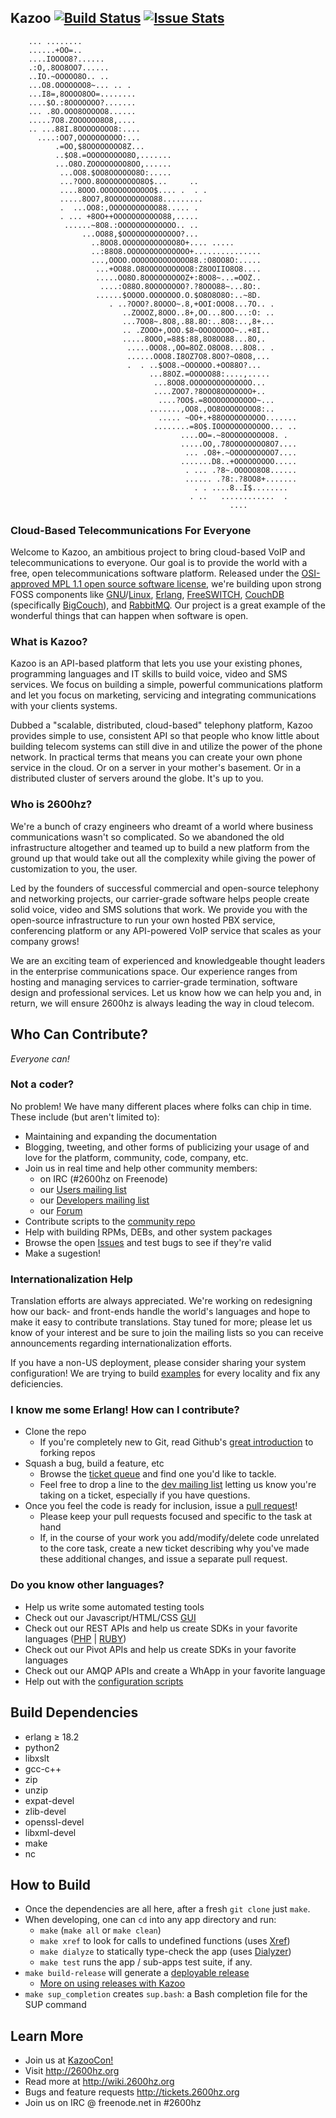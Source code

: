 ## Kazoo [![Build Status](https://travis-ci.org/2600hz/kazoo.svg?branch=master)](https://travis-ci.org/2600hz/kazoo) [![Issue Stats](http://issuestats.com/github/2600hz/kazoo/badge/pr)](http://issuestats.com/github/2600hz/kazoo)

````
    ... ........                                                
    ......+OO=..                                                
    ....IOOOO8?......                                           
    .:O,.8OO8OO7......                                          
    ..IO.~OOOOO8O.. ..                                          
    ...O8.OOOOOOO8~... .. .                                     
    ...I8=,8OOOO8OO=........                                    
    ....$O.:8OOOOOOO?.......                                    
    ... .8O.OOO8OOOOO8......                                    
    .....7O8.ZOOOOOO8O8,....                                    
    .. ...88I.8OOOOOOOO8:....                                   
      ....:OO7,OOOOOOOOOO:...                                   
          .=OO,$8OOOOOOOO8Z...                                  
          ..$O8.=OOOOOOOOO8O,.......                            
          ...O8O.ZOOOOOOOO8OO,......                            
           ...OO8.$OO8OOOOOO8O:.....                            
           ...?OOO.8OOOOOOOOO8O$...     ..                      
           ....8OOO.OOOOOOOOOOOO$.... .  . .                    
           .....8OO7,8OOOOOOOOOO88.........                     
           .  ...OO8:,OOOOOOOOOOO88..... .                      
           . ... +8OO++OOOOOOOOOOO88,.....                      
            ......~8O8.:OOOOOOOOOOOOO.. ..                      
                ...OO88,$OOOOOOOOOOOOO?...                      
                  ..8OO8.OOOOOOOOOOOO8O+.... .....              
                  ..:88O8.OOOOOOOOOOOOOO+...............        
                  ...,OOOO.OOOOOOOOOOOOO88.:O8OO8O:.....        
                   ...+OO88.O8OOOOOOOOOO8:Z8OOIIO8O8....        
                   .....OO8O.8OOOOOOOOOZ+:8OO8~...=OOZ..        
                    ....:O88O.8OOOOOOOO?.?8OOO88~...8O:.        
                   ......$OOOO.OOOOOOO.O.$O8O8O8O:..~8D.        
                      . ..?OOO?.8OOOO~.8,+OOI:OOO8...7O.. .     
                         ..ZOOOZ,8OOO..8+,OO...8OO...:O: ..     
                         ...7OO8~.8O8,.88.8O:..8O8:..,8+...     
                         .. .ZOOO+,OOO.$8~OOOOOOOO~..+8I..      
                         .....8OOO,=88$:88,8O8OO88...8O,.       
                          .....OOO8.,OO=8OZ.O8OO8...8O8.. .     
                          ......OOO8.I8OZ7O8.8OO?~O8O8,...      
                          .  . ..$OO8.~OOOOOO.+OO88O?...        
                               ...88OZ.=OOOOO88:....,.....      
                                ...8OO8.OOOOOOOOOOOOOO...       
                                ....ZOO7.?8OOO8OOOOOOO+..       
                                 ....?OO$.=8OOOOOOOOOOO~...     
                               .......,OO8.,OO8OOOOOOOO8:..     
                                 ..... ~OO+.+88OOOOOOOOOO.......
                                ........=8O$.IOOOOOOOOOOOO... ..
                                      ....OO=.~8OOOOOOOOOO8. .  
                                      .....OO,.78OOOOOOOO8O7....
                                       ... .O8+.~OOOOOOOOOO7....
                                      .......D8..+OOOOOOOOO.....
                                       . ... .?8~.OOOOO8O8......
                                       ...... .?8:.?8OO8+.......
                                         . . ....8..I$........  
                                        . ..   ............  .  
                                                 ....           
````

### Cloud-Based Telecommunications For Everyone

Welcome to Kazoo, an ambitious project to bring cloud-based VoIP and telecommunications to everyone. Our goal is to provide the world with a free, open telecommunications software platform. Released under the [OSI-approved MPL 1.1 open source software license](//opensource.org/licenses/MPL-1.1), we're building upon strong FOSS components like [GNU](//www.gnu.org/)/[Linux](//en.wikipedia.org/wiki/Linux), [Erlang](//www.erlang.org/), [FreeSWITCH](//freeswitch.org), [CouchDB](//couchdb.apache.org) \(specifically [BigCouch](//bigcouch.cloudant.com)), and [RabbitMQ](//www.rabbitmq.com). Our project is a great example of the wonderful things that can happen when software is open.

### What is Kazoo?

Kazoo is an API-based platform that lets you use your existing phones,
programming languages and IT skills to build voice, video and SMS services. We
focus on building a simple, powerful communications platform and let you focus
on marketing, servicing and integrating communications with your clients
systems.

Dubbed a "scalable, distributed, cloud-based" telephony platform, Kazoo
provides simple to use, consistent API so that people who know little about
building telecom systems can still dive in and utilize the power of the phone
network. In practical terms that means you can create your own phone service
in the cloud. Or on a server in your mother's basement. Or in a distributed
cluster of servers around the globe. It's up to you.

### Who is 2600hz?

We're a bunch of crazy engineers who dreamt of a world where business
communications wasn't so complicated. So we abandoned the old infrastructure
altogether and teamed up to build a new platform from the ground up that would
take out all the complexity while giving the power of customization to you,
the user.

Led by the founders of successful commercial and open-source telephony and
networking projects, our carrier-grade software helps people create solid
voice, video and SMS solutions that work. We provide you with the open-source
infrastructure to run your own hosted PBX service, conferencing platform or
any API-powered VoIP service that scales as your company grows!

We are an exciting team of experienced and knowledgeable thought leaders in
the enterprise communications space. Our experience ranges from hosting and
managing services to carrier-grade termination, software design and
professional services. Let us know how we can help you and, in return, we will
ensure 2600hz is always leading the way in cloud telecom.

## Who Can Contribute?

_Everyone can!_

### Not a coder?

No problem!  We have many different places where folks can chip in time. These include (but aren't limited to):

* Maintaining and expanding the documentation
* Blogging, tweeting, and other forms of publicizing your usage of and love for the platform, community, code, company, etc.
* Join us in real time and help other community members:
    * on IRC (#2600hz on Freenode)
    * our [Users mailing list](//groups.google.com/forum/?fromgroups#!forum/2600hz-users)
    * our [Developers mailing list](//groups.google.com/forum/?fromgroups#!forum/2600hz-dev)
    * our [Forum](//forum.2600hz.com/)
* Contribute scripts to the [community repo](//github.com/2600hz/community-scripts)
* Help with building RPMs, DEBs, and other system packages
* Browse the open [Issues](//2600hz.atlassian.net/browse/KAZOO) and test bugs to see if they're valid
* Make a sugestion!

### Internationalization Help

Translation efforts are always appreciated. We're working on redesigning how our back- and front-ends handle the world's languages and hope to make it easy to contribute translations. Stay tuned for more; please let us know of your interest and be sure to join the mailing lists so you can receive announcements regarding internationalization efforts.

If you have a non-US deployment, please consider sharing your system configuration!  We are trying to build [examples](//github.com/2600hz/kazoo/tree/master/applications/crossbar/doc/internationalization) for every locality and fix any deficiencies.

### I know me some Erlang! How can I contribute?

* Clone the repo
    * If you're completely new to Git, read Github's [great introduction](//help.github.com/articles/fork-a-repo/) to forking repos
* Squash a bug, build a feature, etc
    * Browse the [ticket queue](//2600hz.atlassian.net/browse/KAZOO) and find one you'd like to tackle.
    * Feel free to drop a line to the [dev mailing list](//groups.google.com/forum/?fromgroups#!forum/2600hz-dev) letting us know you're taking on a ticket, especially if you have questions.
* Once you feel the code is ready for inclusion, issue a [pull request](//help.github.com/articles/using-pull-requests/)!
    * Please keep your pull requests focused and specific to the task at hand
    * If, in the course of your work you add/modify/delete code unrelated to the core task, create a new ticket describing why you've made these additional changes, and issue a separate pull request.

### Do you know other languages?

* Help us write some automated testing tools
* Check out our Javascript/HTML/CSS [GUI](//github.com/2600hz/kazoo-ui)
* Check out our REST APIs and help us create SDKs in your favorite languages ([PHP](//github.com/2600hz/kazoo-php-sdk) | [RUBY](//github.com/2600hz/kazoo-ruby-sdk))
* Check out our Pivot APIs and help us create SDKs in your favorite languages
* Check out our AMQP APIs and create a WhApp in your favorite language
* Help out with the [configuration scripts](//github.com/2600hz/kazoo-configs)

## Build Dependencies

* erlang ≥ 18.2
* python2
* libxslt
* gcc-c++
* zip
* unzip
* expat-devel
* zlib-devel
* openssl-devel
* libxml-devel
* make
* nc

## How to Build

* Once the dependencies are all here, after a fresh `git clone` just `make`.
* When developing, one can `cd` into any app directory and run:
    * `make` (`make all` or `make clean`)
    * `make xref` to look for calls to undefined functions (uses [Xref](http://www.erlang.org/doc/apps/tools/xref_chapter.html))
    * `make dialyze` to statically type-check the app (uses [Dialyzer](http://www.erlang.org/doc/man/dialyzer.html))
    * `make test` runs the app / sub-apps test suite, if any.
* `make build-release` will generate a [deployable release](http://learnyousomeerlang.com/release-is-the-word)
    * [More on using releases with Kazoo](https://github.com/2600hz/kazoo/blob/master/doc/engineering/releases.md)
* `make sup_completion` creates `sup.bash`: a Bash completion file for the SUP command

## Learn More

* Join us at [KazooCon!](http://kazoocon.com/)
* Visit http://2600hz.org
* Read more at http://wiki.2600hz.org
* Bugs and feature requests http://tickets.2600hz.org
* Join us on IRC @ freenode.net in #2600hz
